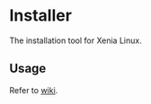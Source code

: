# Installer

The installation tool for Xenia Linux.

## Usage

Refer to [wiki](https://wiki.xenialinux.com/en/latest/installation/guided-install.html).